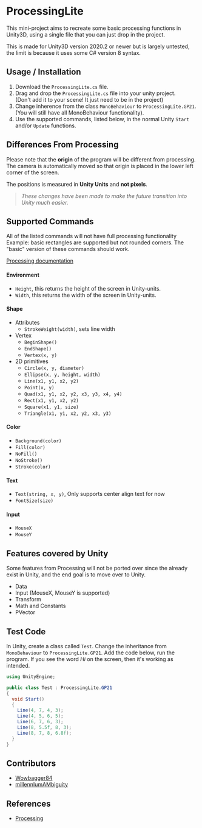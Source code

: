 # ProcessingLite

This mini-project aims to recreate some basic processing functions in Unity3D, using a single file that you can just drop in the project.

This is made for Unity3D version 2020.2 or newer but is largely untested, the limit is because it uses some C# version 8 syntax.


## Usage / Installation
1. Download the `ProcessingLite.cs` file.
2. Drag and drop the `ProcessingLite.cs` file into your unity project.  
  (Don't add it to your scene! It just need to be in the project)
3. Change inherence from the class `MonoBehaviour` to `ProcessingLite.GP21`.  
   (You will still have all MonoBehaviour functionality).
4. Use the supported commands, listed below, in the normal Unity `Start` and/or `Update` functions.


## Differences From Processing
Please note that the **origin** of the program will be different from processing. The camera is automatically moved so that origin is placed in the lower left corner of the screen.

The positions is measured in **Unity Units** and **not pixels**.

> _These changes have been made to make the future transition into Unity much easier._


## Supported Commands
All of the listed commands will not have full processing functionality Example: basic rectangles are supported but not rounded corners. The "basic" version of these commands should work.

[Processing documentation](https://processing.org/reference/)

#### Environment
- `Height`, this returns the height of the screen in Unity-units.
- `Width`, this returns the width of the screen in Unity-units.

#### Shape
- Attributes
  - `StrokeWeight(width)`, sets line width
- Vertex
  - `BeginShape()`
  - `EndShape()`
  - `Vertex(x, y)`
- 2D primitives
  - `Circle(x, y, diameter)`
  - `Ellipse(x, y, height, width)`
  - `Line(x1, y1, x2, y2)`
  - `Point(x, y)`
  - `Quad(x1, y1, x2, y2, x3, y3, x4, y4)`
  - `Rect(x1, y1, x2, y2)`
  - `Square(x1, y1, size)`
  - `Triangle(x1, y1, x2, y2, x3, y3)`

#### Color
- `Background(color)`
- `Fill(color)`
- `NoFill()`
- `NoStroke()`
- `Stroke(color)`

#### Text
- `Text(string, x, y)`, Only supports center align text for now
- `FontSize(size)`

#### Input
- `MouseX`
- `MouseY`


## Features covered by Unity
Some features from Processing will not be ported over since the already exist in Unity, and the end goal is to move over to Unity.

- Data
- Input (MouseX, MouseY is supported)
- Transform
- Math and Constants
- PVector


## Test Code
In Unity, create a class called `Test`. Change the inheritance from `MonoBehaviour` to `ProcessingLite.GP21`. Add the code below, run the program. If you see the word _Hi_ on the screen, then it's working as intended.

```CS
using UnityEngine;

public class Test : ProcessingLite.GP21
{
  void Start()
  {
    Line(4, 7, 4, 3);
    Line(4, 5, 6, 5);
    Line(6, 7, 6, 3);
    Line(8, 5.5f, 8, 3);
    Line(8, 7, 8, 6.8f);
  }
}
```


## Contributors
- [Wowbagger84](https://github.com/wowbagger84)
- [millennIumAMbiguity](https://github.com/millennIumAMbiguity)


## References
- [Processing](https://processing.org/)
